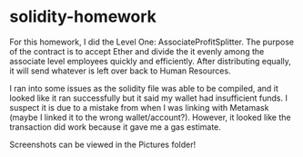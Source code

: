 # solidity-homework

For this homework, I did the Level One: AssociateProfitSplitter.  The purpose of the contract is to accept Ether and divide the it evenly among the associate level employees quickly and efficiently.  After distributing equally, it will send whatever is left over back to Human Resources.

I ran into some issues as the solidity file was able to be compiled, and it looked like it ran successfully but it said my wallet had insufficient funds.  I suspect it is due to a mistake from when I was linking with Metamask (maybe I linked it to the wrong wallet/account?).  However, it looked like the transaction did work because it gave me a gas estimate.

Screenshots can be viewed in the Pictures folder!
